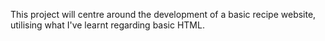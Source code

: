 This project will centre around the development of a basic recipe website, utilising 
what I've learnt regarding basic HTML.
